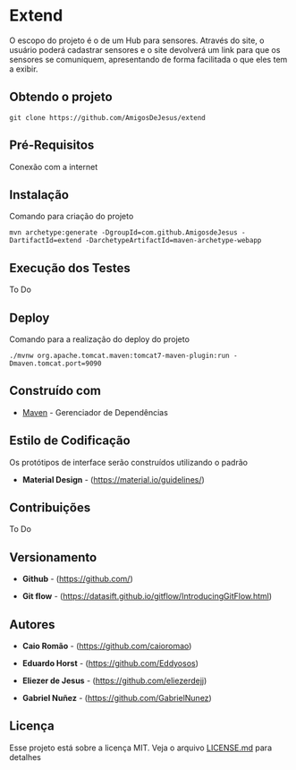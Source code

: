 # Extend

O escopo do projeto é o de um Hub para sensores.
Através do site, o usuário poderá cadastrar sensores e o site devolverá um link para que os sensores se comuniquem, apresentando de forma facilitada o que eles tem a exibir.

## Obtendo o projeto

`git clone https://github.com/AmigosDeJesus/extend`

## Pré-Requisitos

Conexão com a internet

## Instalação

Comando para criação do projeto

`mvn archetype:generate -DgroupId=com.github.AmigosdeJesus -DartifactId=extend -DarchetypeArtifactId=maven-archetype-webapp`

## Execução dos Testes

To Do

## Deploy

Comando para a realização do deploy do projeto

`./mvnw org.apache.tomcat.maven:tomcat7-maven-plugin:run -Dmaven.tomcat.port=9090`

## Construído com

* [Maven](https://maven.apache.org/) - Gerenciador de Dependências

## Estilo de Codificação

Os protótipos de interface serão construídos utilizando o padrão 

* **Material Design** - (https://material.io/guidelines/)

## Contribuições

To Do

## Versionamento

* **Github** - (https://github.com/)

* **Git flow** - (https://datasift.github.io/gitflow/IntroducingGitFlow.html)

## Autores

* **Caio Romão** - (https://github.com/caioromao)

* **Eduardo Horst** - (https://github.com/Eddyosos)

* **Eliezer de Jesus** - (https://github.com/eliezerdejj)

* **Gabriel Nuñez** - (https://github.com/GabrielNunez)

## Licença

Esse projeto está sobre a licença MIT. Veja o arquivo [LICENSE.md](LICENSE.md) para detalhes

